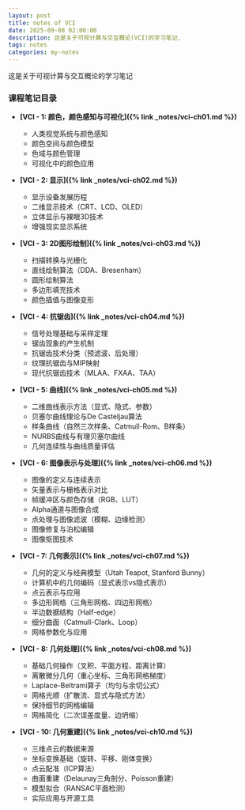 ```yaml
---
layout: post
title: notes of VCI
date: 2025-09-08 02:00:00
description: 这是关于可视计算与交互概论(VCI)的学习笔记.
tags: notes
categories: my-notes
---
```


这是关于可视计算与交互概论的学习笔记

### 课程笔记目录

- **[VCI - 1: 颜色，颜色感知与可视化]({% link _notes/vci-ch01.md %})**

  - 人类视觉系统与颜色感知
  - 颜色空间与颜色模型
  - 色域与颜色管理
  - 可视化中的颜色应用

- **[VCI - 2: 显示]({% link _notes/vci-ch02.md %})**

  - 显示设备发展历程
  - 二维显示技术（CRT、LCD、OLED）
  - 立体显示与裸眼3D技术
  - 增强现实显示系统

- **[VCI - 3: 2D图形绘制]({% link _notes/vci-ch03.md %})**

  - 扫描转换与光栅化
  - 直线绘制算法（DDA、Bresenham）
  - 圆形绘制算法
  - 多边形填充技术
  - 颜色插值与图像变形

- **[VCI - 4: 抗锯齿]({% link _notes/vci-ch04.md %})**

  - 信号处理基础与采样定理
  - 锯齿现象的产生机制
  - 抗锯齿技术分类（预滤波、后处理）
  - 纹理抗锯齿与MIP映射
  - 现代抗锯齿技术（MLAA、FXAA、TAA）

- **[VCI - 5: 曲线]({% link _notes/vci-ch05.md %})**

  - 二维曲线表示方法（显式、隐式、参数）
  - 贝塞尔曲线理论与De Casteljau算法
  - 样条曲线（自然三次样条、Catmull-Rom、B样条）
  - NURBS曲线与有理贝塞尔曲线
  - 几何连续性与曲线质量评估

- **[VCI - 6: 图像表示与处理]({% link _notes/vci-ch06.md %})**

  - 图像的定义与连续表示
  - 矢量表示与栅格表示对比
  - 帧缓冲区与颜色存储（RGB、LUT）
  - Alpha通道与图像合成
  - 点处理与图像滤波（模糊、边缘检测）
  - 图像修复与泊松编辑
  - 图像抠图技术

- **[VCI - 7: 几何表示]({% link _notes/vci-ch07.md %})**

  - 几何的定义与经典模型（Utah Teapot, Stanford Bunny）
  - 计算机中的几何编码（显式表示vs隐式表示）
  - 点云表示与应用
  - 多边形网格（三角形网格、四边形网格）
  - 半边数据结构（Half-edge）
  - 细分曲面（Catmull-Clark、Loop）
  - 网格参数化与应用

- **[VCI - 8: 几何处理]({% link _notes/vci-ch08.md %})**

  - 基础几何操作（叉积、平面方程、距离计算）
  - 离散微分几何（重心坐标、三角形网格梯度）
  - Laplace-Beltrami算子（均匀与余切公式）
  - 网格光顺（扩散流、显式与隐式方法）
  - 保持细节的网格编辑
  - 网格简化（二次误差度量、边坍缩）

- **[VCI - 10: 几何重建]({% link _notes/vci-ch10.md %})**

  - 三维点云的数据来源
  - 坐标变换基础（旋转、平移、刚体变换）
  - 点云配准（ICP算法）
  - 曲面重建（Delaunay三角剖分、Poisson重建）
  - 模型拟合（RANSAC平面检测）
  - 实际应用与开源工具
